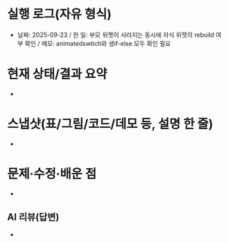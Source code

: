 # 실행 로그(자유 형식)
- 날짜: 2025-09-23 / 한 일: 부모 위젯이 사라지는 동시에 자식 위젯의 rebuild 여부 확인 / 메모: animatedswtich와 생if-else 모두 확인 필요

# 현재 상태/결과 요약
- 

# 스냅샷(표/그림/코드/데모 등, 설명 한 줄)
- 

# 문제·수정·배운 점
- 



## AI 리뷰(답변)
- 
